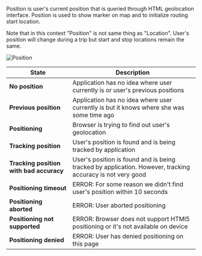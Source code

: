 Position is user's current position that is queried through HTML geolocation interface. Position is used to show marker on map and to initialize routing start location.

Note that in this context "Position" is not same thing as "Location". User's position will change during a trip but start and stop locations remain the same.

![Position](https://raw.githubusercontent.com/HSLdevcom/digitransit-ui/master/docs/images/position.png)

|State|Description|
|--------|-------|
|**No position**|Application has no idea where user currently is or user's previous positions|
|**Previous position**|Application has no idea where user currently is but it knows where she was some time ago|
|**Positioning**|Browser is trying to find out user's geolocation|
|**Tracking position**|User's position is found and is being tracked by application|
|**Tracking position with bad accuracy**|User's position is found and is being tracked by application. However, tracking accuracy is not very good|
|**Positioning timeout**|ERROR: For some reason we didn't find user's position within 10 seconds|
|**Positioning aborted**|ERROR: User aborted positioning|
|**Positioning not supported**|ERROR: Browser does not support HTMl5 positioning or it's not available on device|
|**Positioning denied**|ERROR: User has denied positioning on this page|
